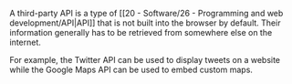 A third-party API is a type of [[20 - Software/26 - Programming and web development/API|API]] that is not built into the browser by default. Their information generally has to be retrieved from somewhere else on the internet.

For example, the Twitter API can be used to display tweets on a website while the Google Maps API can be used to embed custom maps.